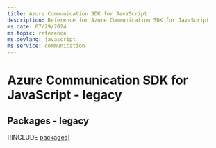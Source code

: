 ```yaml
---
title: Azure Communication SDK for JavaScript
description: Reference for Azure Communication SDK for JavaScript
ms.date: 07/29/2024
ms.topic: reference
ms.devlang: javascript
ms.service: communication
---
```

# Azure Communication SDK for JavaScript - legacy
## Packages - legacy
[!INCLUDE [packages](communication-index.md)]